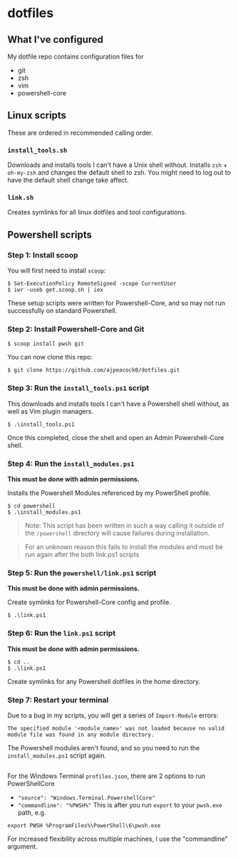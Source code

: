 # dotfiles

## What I've configured

My dotfile repo contains configuration files for
- git
- zsh
- vim
- powershell-core

## Linux scripts

These are ordered in recommended calling order.

### `install_tools.sh`

Downloads and installs tools I can't have a Unix shell without. Installs `zsh` + `oh-my-zsh` and changes the
default shell to zsh. You might need to log out to have the default shell change take affect.

### `link.sh`

Creates symlinks for all linux dotfiles and tool configurations.

## Powershell scripts

### Step 1: Install scoop

You will first need to install `scoop`:

```
$ Set-ExecutionPolicy RemoteSigned -scope CurrentUser
$ iwr -useb get.scoop.sh | iex
```

These setup scripts were written for Powershell-Core, and so may not run successfully on standard Powershell.

### Step 2: Install Powershell-Core and Git

```
$ scoop install pwsh git
```

You can now clone this repo:

```
$ git clone https://github.com/ajpeacock0/dotfiles.git
```

### Step 3: Run the `install_tools.ps1` script

This downloads and installs tools I can't have a Powershell shell without, as well as Vim plugin managers.

```
$ .\install_tools.ps1
```

Once this completed, close the shell and open an Admin Powershell-Core shell.

### Step 4: Run the `install_modules.ps1`

**This must be done with admin permissions.**

Installs the Powershell Modules referenced by my PowerShell profile.

```
$ cd powershell
$ .\install_modules.ps1
```

> Note: This script has been written in such a way calling it outside of the `/powershell` directory will cause failures during installation.

> For an unknown reason this fails to install the modules and must be run again after the both link.ps1 scripts

### Step 5: Run the `powershell/link.ps1` script

**This must be done with admin permissions.** 

Create symlinks for Powershell-Core config and profile.

```
$ .\link.ps1
```

### Step 6: Run the `link.ps1` script

**This must be done with admin permissions.** 

```
$ cd ..
$ .\link.ps1
```

Create symlinks for any Powershell dotfiles in the home directory.

### Step 7: Restart your terminal

Due to a bug in my scripts, you will get a series of `Import-Module` errors:
```
The specified module '<module_name>' was not loaded because no valid module file was found in any module directory.
```

The Powershell modules aren't found, and so you need to run the `install_modules.ps1` script again.

##

For the Windows Terminal `profiles.json`, there are 2 options to run PowerShellCore
- `"source": "Windows.Terminal.PowershellCore"`
- `"commandline": "%PWSH%"` 
This is after you run `export` to your `pwsh.exe` path, e.g.
```
export PWSH %ProgramFiles%\PowerShell\6\pwsh.exe
```
For increased flexibility across multiple machines, I use the "commandline" argument. 
